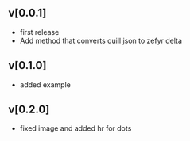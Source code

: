 ## v[0.0.1]

* first release
* Add method that converts quill json to zefyr delta

## v[0.1.0]
* added example

## v[0.2.0]
* fixed image and added hr for dots